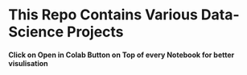 # This Repo Contains Various Data-Science Projects<br><h4>Click on Open in Colab Button on Top of every Notebook for better visulisation</h4>
